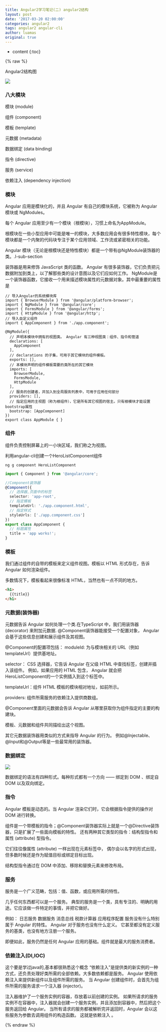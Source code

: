 ```yaml
---
title: Angular2学习笔记(二) angular2结构
layout: post
date: '2017-03-20 02:00:00'
categories: angular2
tags: angular2 angular-cli
author: luamas
original: true
---
```


* content
{:toc}

{% raw %}

Angular2结构图

![](http://luamas.github.io/images/2017/03/20/angular2_structure.png)



### 八大模块

模块 (module)

组件 (component)

模板 (template)

元数据 (metadata)

数据绑定 (data binding)

指令 (directive)

服务 (service)

依赖注入 (dependency injection)


### 模块
Angular 应用是模块化的，并且 Angular 有自己的模块系统，它被称为 Angular 模块或 NgModules。

每个 Angular 应用至少有一个模块（根模块），习惯上命名为AppModule。

根模块在一些小型应用中可能是唯一的模块，大多数应用会有很多特性模块，每个模块都是一个内聚的代码块专注于某个应用领域、工作流或紧密相关的功能。

Angular 模块（无论是根模块还是特性模块）都是一个带有@NgModule装饰器的类。.l-sub-section

装饰器是用来修饰 JavaScript 类的函数。 Angular 有很多装饰器，它们负责把元数据附加到类上，以了解那些类的设计意图以及它们应如何工作。
NgModule是一个装饰器函数，它接收一个用来描述模块属性的元数据对象。其中最重要的属性是

```
// 导入Angular的系统模块库
import { BrowserModule } from '@angular/platform-browser';
import { NgModule } from '@angular/core';
import { FormsModule } from '@angular/forms';
import { HttpModule } from '@angular/http';
// 导入自定义组件
import { AppComponent } from './app.component';

@NgModule({
  // 声明本模块中拥有的视图类。 Angular 有三种视图类：组件、指令和管道
  declarations: [
    AppComponent
  ],
  // declarations 的子集，可用于其它模块的组件模板。
  exports: [],
  // 本模块声明的组件模板需要的类所在的其它模块
  imports: [
    BrowserModule,
    FormsModule,
    HttpModule
  ],
  // 服务的创建者，并加入到全局服务列表中，可用于应用任何部分
  providers: [],
  // 指定应用的主视图（称为根组件），它是所有其它视图的宿主。只有根模块才能设置bootstrap属性
  bootstrap: [AppComponent]
})
export class AppModule { }
```

### 组件
组件负责控制屏幕上的一小块区域，我们称之为视图。

利用angular-cli创建一个HeroListComponent组件

```shell
ng g component HeroListComponent
```

```ts
import { Component } from '@angular/core';

//Component装饰器
@Component({
  // 选择器,页面中的标签
  selector: 'app-root',
  // 指定模板
  templateUrl: './app.component.html',
  // 指定样式
  styleUrls: ['./app.component.css']
})
export class AppComponent {
  // 标题属性
  title = 'app works!';
}
```

### 模板
我们通过组件的自带的模板来定义组件视图。模板以 HTML 形式存在，告诉 Angular 如何渲染组件。

多数情况下，模板看起来很像标准 HTML，当然也有一点不同的地方。

```html
<h1>
  {{title}}
</h1>
```
### 元数据(装饰器)

元数据告诉 Angular 如何处理一个类.在TypeScript 中，我们用装饰器 (decorator) 来附加元数据.
@Component装饰器能接受一个配置对象， Angular 会基于这些信息创建和展示组件及其视图。

@Component的配置项包括：
moduleId: 为与模块相关的 URL（例如templateUrl）提供基地址。

selector： CSS 选择器，它告诉 Angular 在父级 HTML 中查找<hero-list>标签，创建并插入该组件。 例如，如果应用的 HTML 包含<hero-list></hero-list>， Angular 就会把HeroListComponent的一个实例插入到这个标签中。

templateUrl：组件 HTML 模板的模块相对地址，如前所示。

providers:  组件所需服务的依赖注入提供商数组。

@Component里面的元数据会告诉 Angular 从哪里获取你为组件指定的主要的构建块。

模板、元数据和组件共同描绘出这个视图。

其它元数据装饰器用类似的方式来指导 Angular 的行为。 例如@Injectable、@Input和@Output等是一些最常用的装饰器。

### 数据绑定

![](http://luamas.github.io/images/2017/03/20/data_binding.png)

数据绑定的语法有四种形式。每种形式都有一个方向 —— 绑定到 DOM 、绑定自 DOM 以及双向绑定。

### 指令
Angular 模板是动态的。当 Angular 渲染它们时，它会根据指令提供的操作对 DOM 进行转换。

组件是一个带模板的指令；@Component装饰器实际上就是一个@Directive装饰器，只是扩展了一些面向模板的特性。
还有两种其它类型的指令：结构型指令和属性 (attribute) 型指令。

它们往往像属性 (attribute) 一样出现在元素标签中， 偶尔会以名字的形式出现，但多数时候还是作为赋值目标或绑定目标出现。

结构型指令通过在 DOM 中添加、移除和替换元素来修改布局。

### 服务
服务是一个广义范畴，包括：值、函数，或应用所需的特性。

几乎任何东西都可以是一个服务。 典型的服务是一个类，具有专注的、明确的用途。它应该做一件特定的事情，并把它做好。

例如：
日志服务
数据服务
消息总线
税款计算器
应用程序配置
服务没有什么特别属于 Angular 的特性。 Angular 对于服务也没有什么定义。 它甚至都没有定义服务的基类，也没有地方注册一个服务。

即便如此，服务仍然是任何 Angular 应用的基础。组件就是最大的服务消费者。

### 依赖注入(DI,IOC)
这个要是学过java的,基本都很熟悉这个概念
“依赖注入”是提供类的新实例的一种方式，还负责处理好类所需的全部依赖。大多数依赖都是服务。 Angular 使用依赖注入来提供新组件以及组件所需的服务。
当 Angular 创建组件时，会首先为组件所需的服务请求一个注入器 (injector)。

注入器维护了一个服务实例的容器，存放着以前创建的实例。 如果所请求的服务实例不在容器中，注入器就会创建一个服务实例，并且添加到容器中，然后把这个服务返回给 Angular。 当所有请求的服务都被解析完并返回时，Angular 会以这些服务为参数去调用组件的构造函数。 这就是依赖注入 。


{% endraw %}